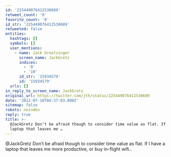 ```yaml
---
id: '225449076412530689'
retweet_count: '0'
favorite_count: '0'
id_str: '225449076412530689'
retweeted: false
entities:
  hashtags: []
  symbols: []
  user_mentions:
    - name: Jack Groetzinger
      screen_name: JackGretz
      indices:
        - '0'
        - '10'
      id_str: '15934579'
      id: '15934579'
  urls: []
in_reply_to_screen_name: JackGretz
original_url: https://twitter.com/jth/status/225449076412530689
date: '2012-07-18T04:37:03.000Z'
sitemap: false
robots: noindex
reply: true
title: >-
  @JackGretz Don’t be afraid though to consider time value as flat. If I have a
  laptop that leaves me …
---
```


@JackGretz Don’t be afraid though to consider time value as flat. If I have a laptop that leaves me more productive, or buy in-flight wifi..